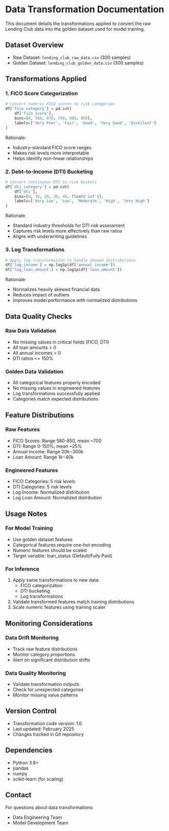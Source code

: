 # Data Transformation Documentation

This document details the transformations applied to convert the raw Lending Club data into the golden dataset used for model training.

## Dataset Overview

- Raw Dataset: `lending_club_raw_data.csv` (300 samples)
- Golden Dataset: `lending_club_golden_data.csv` (300 samples)

## Transformations Applied

### 1. FICO Score Categorization
```python
# Convert numeric FICO scores to risk categories
df['fico_category'] = pd.cut(
    df['fico_score'], 
    bins=[0, 580, 670, 740, 800, 850],
    labels=['Very Poor', 'Fair', 'Good', 'Very Good', 'Excellent']
)
```
Rationale:
- Industry-standard FICO score ranges
- Makes risk levels more interpretable
- Helps identify non-linear relationships

### 2. Debt-to-Income (DTI) Bucketing
```python
# Convert continuous DTI to risk buckets
df['dti_category'] = pd.cut(
    df['dti'],
    bins=[0, 10, 20, 30, 40, float('inf')],
    labels=['Very Low', 'Low', 'Moderate', 'High', 'Very High']
)
```
Rationale:
- Standard industry thresholds for DTI risk assessment
- Captures risk levels more effectively than raw ratios
- Aligns with underwriting guidelines

### 3. Log Transformations
```python
# Apply log transformation to handle skewed distributions
df['log_income'] = np.log1p(df['annual_income'])
df['log_loan_amount'] = np.log1p(df['loan_amount'])
```
Rationale:
- Normalizes heavily skewed financial data
- Reduces impact of outliers
- Improves model performance with normalized distributions

## Data Quality Checks

### Raw Data Validation
- No missing values in critical fields (FICO, DTI)
- All loan amounts > 0
- All annual incomes > 0
- DTI ratios <= 150%

### Golden Data Validation
- All categorical features properly encoded
- No missing values in engineered features
- Log transformations successfully applied
- Categories match expected distributions

## Feature Distributions

### Raw Features
- FICO Scores: Range 580-850, mean ~700
- DTI: Range 0-150%, mean ~25%
- Annual Income: Range $20k-$300k
- Loan Amount: Range $1k-$40k

### Engineered Features
- FICO Categories: 5 risk levels
- DTI Categories: 5 risk levels
- Log Income: Normalized distribution
- Log Loan Amount: Normalized distribution

## Usage Notes

### For Model Training
- Use golden dataset features
- Categorical features require one-hot encoding
- Numeric features should be scaled
- Target variable: loan_status (Default/Fully Paid)

### For Inference
1. Apply same transformations to new data:
   - FICO categorization
   - DTI bucketing
   - Log transformations
2. Validate transformed features match training distributions
3. Scale numeric features using training scaler

## Monitoring Considerations

### Data Drift Monitoring
- Track raw feature distributions
- Monitor category proportions
- Alert on significant distribution shifts

### Data Quality Monitoring
- Validate transformation outputs
- Check for unexpected categories
- Monitor missing value patterns

## Version Control

- Transformation code version: 1.0
- Last updated: February 2025
- Changes tracked in Git repository

## Dependencies

- Python 3.8+
- pandas
- numpy
- scikit-learn (for scaling)

## Contact

For questions about data transformations:
- Data Engineering Team
- Model Development Team
